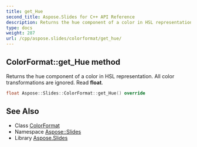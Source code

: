 ```yaml
---
title: get_Hue
second_title: Aspose.Slides for C++ API Reference
description: Returns the hue component of a color in HSL representation. All color transformations are ignored. Read float.
type: docs
weight: 287
url: /cpp/aspose.slides/colorformat/get_hue/
---
```

## ColorFormat::get_Hue method


Returns the hue component of a color in HSL representation. All color transformations are ignored. Read **float**.

```cpp
float Aspose::Slides::ColorFormat::get_Hue() override
```

## See Also

* Class [ColorFormat](../)
* Namespace [Aspose::Slides](../../)
* Library [Aspose.Slides](../../../)
